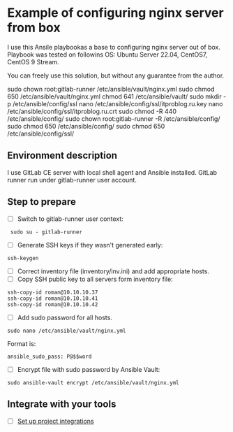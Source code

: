 # Example of configuring nginx server from box

I use this Ansile playbookas a base to configuring nginx server out of box. Playbook was tested on followins OS: Ubuntu Server 22.04, CentOS7, CentOS 9 Stream.

You can freely use this solution, but without any guarantee from the author.






sudo chown root:gitlab-runner /etc/ansible/vault/nginx.yml
sudo chmod 650 /etc/ansible/vault/nginx.yml
chmod 641 /etc/ansible/vault/
sudo mkdir -p /etc/ansible/config/ssl
nano /etc/ansible/config/ssl/itproblog.ru.key
nano /etc/ansible/config/ssl/itproblog.ru.crt
sudo chmod -R 440 /etc/ansible/config/
sudo chown root:gitlab-runner -R /etc/ansible/config/
sudo chmod 650 /etc/ansible/config/
sudo chmod 650 /etc/ansible/config/ssl/


## Environment description

I use GitLab CE server with local shell agent and Ansible installed. GitLab runner run under gitlab-runner user account.

## Step to prepare

- [ ] Switch to gitlab-runner user context:
```
 sudo su - gitlab-runner
```
- [ ] Generate SSH keys if they wasn't generated early:
```
ssh-keygen
```
- [ ] Correct inventory file (inventory/inv.ini) and add appropriate hosts.
- [ ] Copy SSH public key to all servers form inventory file:
```
ssh-copy-id roman@10.10.10.37
ssh-copy-id roman@10.10.10.41
ssh-copy-id roman@10.10.10.42
```
- [ ] Add sudo password for all hosts.
```
sudo nano /etc/ansible/vault/nginx.yml
```
Format is:
```
ansible_sudo_pass: P@$$word
```
- [ ] Encrypt file with sudo password by Ansible Vault:
```
sudo ansible-vault encrypt /etc/ansible/vault/nginx.yml
```

## Integrate with your tools

- [ ] [Set up project integrations](http://gitlab.itproblog.ru/Likhachev/cnf-nginx/-/settings/integrations)